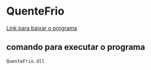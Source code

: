 # QuenteFrio

[Link para baixar o programa](QuenteFrio.zip)


## comando para executar o programa
```
QuenteFrio.dll
```